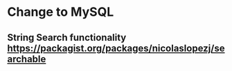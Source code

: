 # Change to MySQL
## String Search functionality https://packagist.org/packages/nicolaslopezj/searchable
